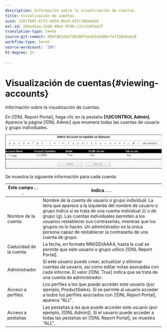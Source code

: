 ```yaml
---
description: Información sobre la visualización de cuentas.
title: Visualización de cuentas
uuid: 22817b8f-67f2-4e59-9bc6-d3fc180ede56
exl-id: 294e41ea-22d8-40ee-9746-c33c3c07ae2f
translation-type: tm+mt
source-git-commit: d9df90242ef96188f4e4b5e6d04cfef196b0a628
workflow-type: tm+mt
source-wordcount: '205'
ht-degree: 2%

---
```


# Visualización de cuentas{#viewing-accounts}

Información sobre la visualización de cuentas.

En [!DNL Report Portal], haga clic en la pestaña **[!UICONTROL Admin]**. Aparece la página [!DNL Admin] que enumera todas las cuentas de usuario y grupo individuales.

![](assets/report_admintag.png)

Se muestra la siguiente información para cada cuenta:

| Este campo . . . | Indica . . . |
|---|---|
| Nombre de la cuenta | Nombre de la cuenta de usuario o grupo individual. La letra que aparece a la izquierda del nombre de usuario o grupo indica si se trata de una cuenta individual (i) o de grupo (g). Las cuentas individuales permiten a los usuarios restablecer sus contraseñas, mientras que los grupos no lo hacen. Un administrador es la única persona capaz de restablecer la contraseña de una cuenta de grupo. |
| Caducidad de la cuenta | La fecha, en formato MM/DD/AAAA, hasta la cual se permite que este usuario o grupo utilice [!DNL Report Portal]. |
| Administrador | Si este usuario puede crear, actualizar y eliminar cuentas de usuario, así como editar notas asociadas con cada informe. El valor [!DNL True] indica que se trata de una cuenta de administrador. |
| Acceso a perfiles | Los perfiles a los que puede acceder este usuario (por ejemplo, ProductSales). Si se permite al usuario acceder a todos los perfiles asociados con [!DNL Report Portal], aparece &quot;ALL&quot;. |
| Acceso a pestañas | Las pestañas a las que puede acceder este usuario (por ejemplo, [!DNL Admin]). Si el usuario puede acceder a todas las pestañas en [!DNL Report Portal], se muestra &quot;ALL&quot;. |
